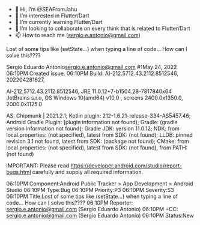 - 👋 Hi, I’m @SEAFromJahu
- 👀 I’m interested in Flutter/Dart
- 🌱 I’m currently learning Flutter/Dart
- 💞️ I’m looking to collaborate on every think that is related to Flutter/Dart 
- 📫 How to reach me (sergio.e.antonio@gmail.com)

<!---
SEAFromJahu/SEAFromJahu is a ✨ special ✨ repository because its `README.md` (this file) appears on your GitHub profile.
You can click the Preview link to take a look at your changes.
--->
Lost of some tips like (setState...) when typing a line of code... How can I solve this????

Sergio Eduardo Antonio<sergio.e.antonio@gmail.com> #1May 24, 2022 06:10PM
Created issue.
06:10PM
Build: AI-212.5712.43.2112.8512546, 202204281627,

AI-212.5712.43.2112.8512546, JRE 11.0.12+7-b1504.28-7817840x64 JetBrains s.r.o, OS Windows 10(amd64) v10.0 , screens 2400.0x1350.0, 2000.0x1125.0

AS: Chipmunk | 2021.2.1; Kotlin plugin: 212-1.6.21-release-334-AS5457.46; Android Gradle Plugin: (plugin information not found); Gradle: (gradle version information not found); Gradle JDK: version 11.0.12; NDK: from local.properties: (not specified), latest from SDK: (not found); LLDB: pinned revision 3.1 not found, latest from SDK: (package not found); CMake: from local.properties: (not specified), latest from SDK: (not found), from PATH: (not found)

IMPORTANT: Please read https://developer.android.com/studio/report-bugs.html carefully and supply all required information.

06:10PM
Component:​Android Public Tracker > App Development > Android Studio
06:10PM
Type:​Bug
06:10PM
Priority:​P3
06:10PM
Severity:​S3
06:10PM
Title:​Lost of some tips like (setState...) when typing a line of code... How can I solve this????
06:10PM
Reporter:​<none>      sergio.e.antonio@gmail.com (Sergio Eduardo Antonio)
06:10PM
+CC:​sergio.e.antonio@gmail.com (Sergio Eduardo Antonio)
06:10PM
Status:​New
